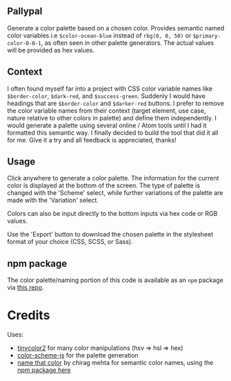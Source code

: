 ## Pallypal

Generate a color palette based on a chosen color.  Provides semantic named color variables i.e `$color-ocean-blue` instead of `rbg(0, 0, 50)` or `$primary-color-0-0-1`, as often seen in other palette generators.  The actual values will be provided as hex values.

## Context

I often found myself far into a project with CSS color variable names like `$border-color`, `$dark-red`, and `$success-green`.  Suddenly I would have headings that are `$border-color` and `$darker-red` buttons.  I prefer to remove the color variable names from their context (target element, use case, nature relative to other colors in palette) and define them independently.  I would generate a palette using several online / Atom tools until I had it formatted this semantic way.  I finally decided to build the tool that did it all for me.  Give it a try and all feedback is appreciated, thanks!

## Usage

Click anywhere to generate a color palette.  The information for the current color is displayed at the bottom of the screen. The type of palette is changed with the 'Scheme' select, while further variations of the palette are made with the 'Variation' select.

Colors can also be input directly to the bottom inputs via hex code or RGB values.

Use the 'Export' button to download the chosen palette in the stylesheet format of your choice (CSS, SCSS, or Sass).

## npm package

The color palette/naming portion of this code is available as an `npm` package via [this repo](https://github.com/graysonhicks/pallypal-js).

# Credits

Uses:
- [tinycolor2](https://github.com/bgrins/TinyColor) for many color manipulations (hsv => hsl => hex)
- [color-scheme-js](https://github.com/c0bra/color-scheme-js) for the palette generation
- [name that color](http://www.chir.ag/projects/ntc) by chirag mehta for semantic color names, using the [npm package here](https://www.npmjs.com/package/ntc)
